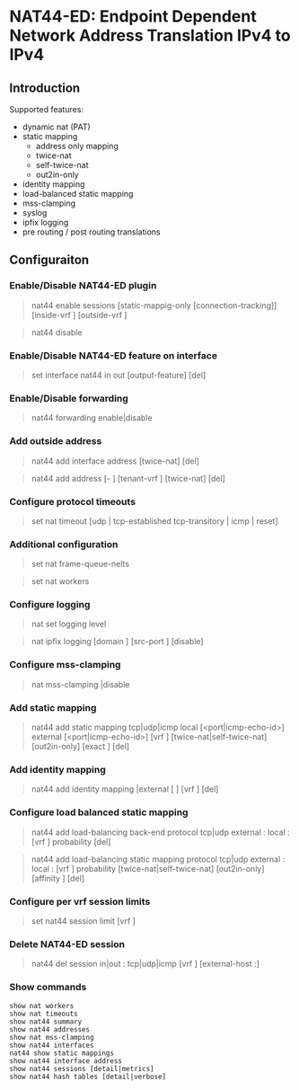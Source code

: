 # NAT44-ED: Endpoint Dependent Network Address Translation IPv4 to IPv4

## Introduction

Supported features:
  - dynamic nat (PAT)
  - static mapping
    - address only mapping
    - twice-nat
    - self-twice-nat
    - out2in-only
  - identity mapping
  - load-balanced static mapping
  - mss-clamping
  - syslog
  - ipfix logging
  - pre routing / post routing translations

## Configuraiton

### Enable/Disable NAT44-ED plugin

> nat44 enable sessions <max-number> [static-mappig-only [connection-tracking]] [inside-vrf <vrf-id>] [outside-vrf <vrf-id>]

> nat44 disable

### Enable/Disable NAT44-ED feature on interface

> set interface nat44 in <intfc> out <intfc> [output-feature] [del]

### Enable/Disable forwarding

> nat44 forwarding enable|disable

### Add outside address

> nat44 add interface address <interface> [twice-nat] [del]

> nat44 add address <ip4-range-start> [- <ip4-range-end>] [tenant-vrf <vrf-id>] [twice-nat] [del]

### Configure protocol timeouts

> set nat timeout [udp <sec> | tcp-established <sec>tcp-transitory <sec> | icmp <sec> | reset]


### Additional configuration

> set nat frame-queue-nelts <number>

> set nat workers <workers-list>

### Configure logging

> nat set logging level <level>

> nat ipfix logging [domain <domain-id>] [src-port <port>] [disable]

### Configure mss-clamping

> nat mss-clamping <mss-value>|disable

### Add static mapping

> nat44 add static mapping tcp|udp|icmp local <addr> [<port|icmp-echo-id>] external <addr> [<port|icmp-echo-id>] [vrf <table-id>] [twice-nat|self-twice-nat] [out2in-only] [exact <pool-addr>] [del]

### Add identity mapping

> nat44 add identity mapping <ip4-addr>|external <interface> [<protocol> <port>] [vrf <table-id>] [del]

### Configure load balanced static mapping

> nat44 add load-balancing back-end protocol tcp|udp external <addr>:<port> local <addr>:<port> [vrf <table-id>] probability <n> [del]

> nat44 add load-balancing static mapping protocol tcp|udp  external <addr>:<port> local <addr>:<port> [vrf <table-id>] probability <n> [twice-nat|self-twice-nat] [out2in-only] [affinity <timeout-seconds>] [del]

### Configure per vrf session limits

> set nat44 session limit <limit> [vrf <table-id>]

### Delete NAT44-ED session

> nat44 del session in|out <addr>:<port> tcp|udp|icmp [vrf <id>] [external-host <addr>:<port>]

### Show commands

```
show nat workers
show nat timeouts
show nat44 summary
show nat44 addresses
show nat mss-clamping
show nat44 interfaces
nat44 show static mappings
show nat44 interface address
show nat44 sessions [detail|metrics]
show nat44 hash tables [detail|verbose]
```
